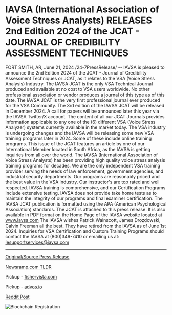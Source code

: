 # IAVSA (International Association of Voice Stress Analysts) RELEASES 2nd Edition 2024 of the JCAT - JOURNAL OF CREDIBILITY ASSESSMENT TECHNIQUES

FORT SMITH, AR, June 21, 2024 /24-7PressRelease/ -- IAVSA is pleased to announce the 2nd Edition 2024 of the JCAT - Journal of Credibility Assessment Techniques or JCAT, as it relates to the VSA (Voice Stress Analysis) Industry.  The IAVSA JCAT is the only VSA Technical Journal produced and available at no cost to VSA users worldwide. No other professional association or vendor produces a journal of this type as of this date. The IAVSA JCAT is the very first professional journal ever produced for the VSA Community.   The 3rd edition of the IAVSA JCAT will be released in December 2024. A call for papers will be announced later this year via the IAVSA Twitter/X account.   The content of all our JCAT Journals provides information applicable to any one of the (6) different VSA (Voice Stress Analyzer) systems currently available in the market today.   The VSA industry is undergoing changes and the IAVSA will be releasing some new VSA training programs later in 2024. Some of these include online training programs.   This issue of the JCAT features an article by one of our International Member located in South Africa, as the IAVSA is getting inquiries from all over the world.   The IAVSA (International Association of Voice Stress Analysts) has been providing high quality voice stress analysis training programs for decades. We are the only independent VSA training provider serving the needs of law enforcement, government agencies, and industrial security departments. Our programs are reasonably priced and the best value in the VSA industry. Our instructor's are top rated and well respected. IAVSA training is comprehensive, and our Certification Programs include extensive testing. IAVSA does not provide take home tests as to maintain the integrity of our programs and final examiner certification.   The IAVSA JCAT publication is formatted using the APA (American Psychological Association) standards. The JCAT is attached to this press release. It is also available in PDF format on the Home Page of the IAVSA website located at www.iavsa.com  The IAVSA wishes Patrick Wainscott, James Drozdowski, Calvin Freeman all the best. They have retired from the IAVSA as of June 1st 2024.   Inquiries for VSA Certification and Custom Training Programs should contact the IAVSA at (800)349-7410 or emailing us at: lesupportservices@iavsa.com 

---

[Original/Source Press Release](https://www.24-7pressrelease.com/press-release/511877/iavsa-international-association-of-voice-stress-analysts-releases-2nd-edition-2024-of-the-jcat-journal-of-credibility-assessment-techniques)
                    

[Newsramp.com TLDR](https://newsramp.com/curated-news/iavsa-announces-release-of-2nd-edition-2024-of-the-jcat/c24e65145eed99ad78b9c020f979f1c8) 


Pickup - [fishervista.com](https://fishervista.com/en/iavsa-releases-2nd-edition-of-jcat-journal-for-voice-stress-analysis-industry/20244363)

Pickup - [advos.io](https://advos.io/en/iavsa-releases-2nd-edition-2024-of-the-journal-of-credibility-assessment-techniques/20244363)
 



[Reddit Post](https://www.reddit.com/r/newsramp/comments/1dlakgg/iavsa_announces_release_of_2nd_edition_2024_of/) 



![Blockchain Registration](https://cdn.newsramp.app/24-7PressRelease/qrcode/246/21/ninonkWJ.webp)